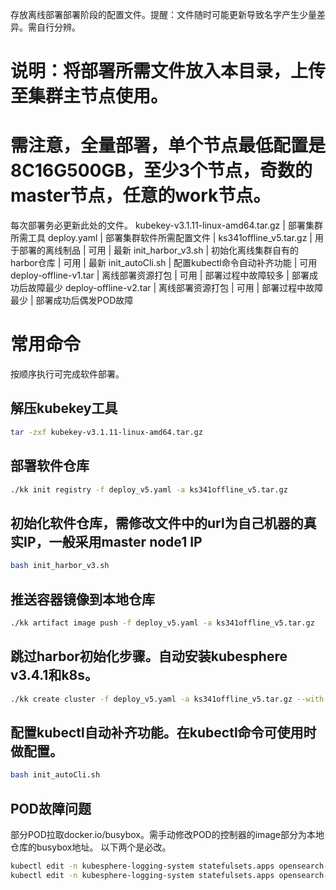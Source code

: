 存放离线部署部署阶段的配置文件。提醒：文件随时可能更新导致名字产生少量差异。需自行分辨。  
# 说明：将部署所需文件放入本目录，上传至集群主节点使用。
# 需注意，全量部署，单个节点最低配置是8C16G500GB，至少3个节点，奇数的master节点，任意的work节点。

每次部署务必更新此处的文件。
kubekey-v3.1.11-linux-amd64.tar.gz | 部署集群所需工具
deploy.yaml | 部署集群软件所需配置文件 | 
ks341offline_v5.tar.gz | 用于部署的离线制品 | 可用 | 最新
init_harbor_v3.sh | 初始化离线集群自有的harbor仓库 | 可用 | 最新
init_autoCli.sh | 配置kubectl命令自动补齐功能 | 可用
deploy-offline-v1.tar | 离线部署资源打包 | 可用 | 部署过程中故障较多 | 部署成功后故障最少
deploy-offline-v2.tar | 离线部署资源打包 | 可用 | 部署过程中故障最少 | 部署成功后偶发POD故障

# 常用命令
按顺序执行可完成软件部署。

## 解压kubekey工具
```bash
tar -zxf kubekey-v3.1.11-linux-amd64.tar.gz
```
## 部署软件仓库
```bash
./kk init registry -f deploy_v5.yaml -a ks341offline_v5.tar.gz
```
## 初始化软件仓库，需修改文件中的url为自己机器的真实IP，一般采用master node1 IP
```bash
bash init_harbor_v3.sh
```
## 推送容器镜像到本地仓库
```bash
./kk artifact image push -f deploy_v5.yaml -a ks341offline_v5.tar.gz
```
## 跳过harbor初始化步骤。自动安装kubesphere v3.4.1和k8s。
```bash
./kk create cluster -f deploy_v5.yaml -a ks341offline_v5.tar.gz --with-packages --skip-push-images
```
## 配置kubectl自动补齐功能。在kubectl命令可使用时做配置。
```bash
bash init_autoCli.sh
```
## POD故障问题
部分POD拉取docker.io/busybox。需手动修改POD的控制器的image部分为本地仓库的busybox地址。
以下两个是必改。
```bash
kubectl edit -n kubesphere-logging-system statefulsets.apps opensearch-cluster-master 
kubectl edit -n kubesphere-logging-system statefulsets.apps opensearch-cluster-data 
```
